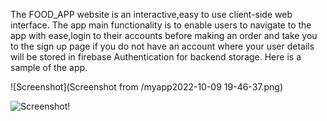 The FOOD_APP website is an interactive,easy to use client-side web interface.
The app main functionality is to enable users to navigate to the app with ease,login to their accounts before making an order and take you to the sign up page if you do not have an account where your user details will be stored in firebase Authentication for backend storage.
Here is a sample of the app.

![Screenshot](Screenshot from /myapp2022-10-09 19-46-37.png)

![Screenshot!](https://user-images.githubusercontent.com/108528356/194773737-294e212b-a232-4517-9cb8-636853f96d5f.png)